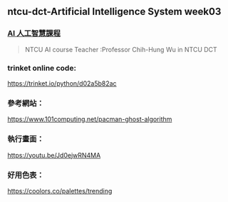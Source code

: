 ## ntcu-dct-Artificial Intelligence System week03 

### [AI 人工智慧課程](https://http://120.108.221.55/PROFCHWU/dctai/index.php)
>NTCU AI course
>Teacher :Professor Chih-Hung Wu in NTCU DCT
### trinket online code:
https://trinket.io/python/d02a5b82ac
### 參考網站：
https://www.101computing.net/pacman-ghost-algorithm
### 執行畫面：
https://youtu.be/Jd0ejwRN4MA
### 好用色表：
https://coolors.co/palettes/trending



